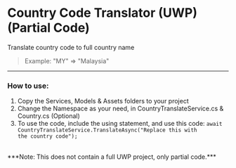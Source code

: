  # Country Code Translator (UWP) (Partial Code)

Translate country code to full country name <br/>
> Example: "MY" => "Malaysia"

---------------

### How to use:
1. Copy the Services, Models & Assets folders to your project
2. Change the Namespace as your need, in CountryTranslateService.cs & Country.cs (Optional)
3. To use the code, include the using statement, and use this code: <code>await CountryTranslateService.TranslateAsync("Replace this with the country code");</code>


<br/>
***Note: This does not contain a full UWP project, only partial code.***
